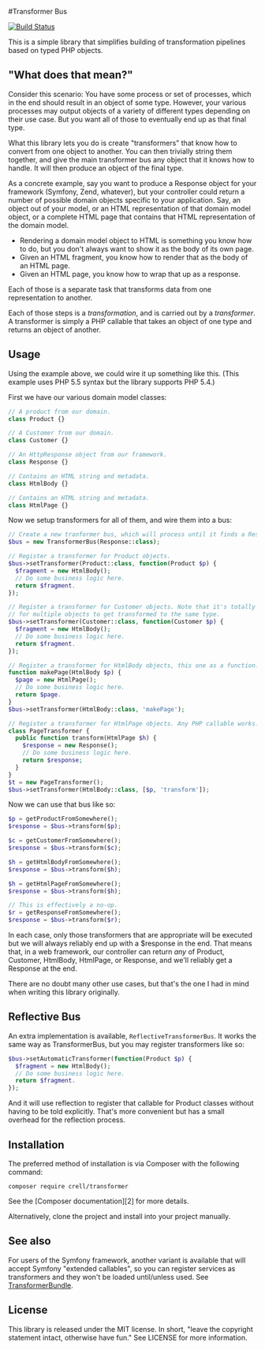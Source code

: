 #Transformer Bus


[![Build Status](https://travis-ci.org/Crell/Transformer.svg?branch=master)](https://travis-ci.org/Crell/Transformer)

This is a simple library that simplifies building of transformation pipelines
based on typed PHP objects.

## "What does that mean?"

Consider this scenario: You have some process or set of processes, which in the
end should result in an object of some type.  However, your various processes
may output objects of a variety of different types depending on their use case.
But you want all of those to eventually end up as that final type.

What this library lets you do is create "transformers" that know how to convert
from one object to another.  You can then trivially string them together, and 
give the main transformer bus any object that it knows how to handle. It will
then produce an object of the final type.

As a concrete example, say you want to produce a Response object for your framework
(Symfony, Zend, whatever), but your controller could return a number of possible
domain objects specific to your application. Say, an object out of your model,
or an HTML representation of that domain model object, or a complete HTML page
that contains that HTML representation of the domain model.  

* Rendering a domain model object to HTML is something you know how to do, but 
you don't always want to show it as the body of its own page.
* Given an HTML fragment, you know how to render that as the body of an HTML page.
* Given an HTML page, you know how to wrap that up as a response.

Each of those is a separate task that transforms data from one representation 
to another.

Each of those steps is a *transformation*, and is carried out by a *transformer*.
A transformer is simply a PHP callable that takes an object of one type and 
returns an object of another.

## Usage

Using the example above, we could wire it up something like this.  (This example 
uses PHP 5.5 syntax but the library supports PHP 5.4.)

First we have our various domain model classes:

```php
// A product from our domain.
class Product {}

// A Customer from our domain.
class Customer {}

// An HttpResponse object from our framework.
class Response {}

// Contains an HTML string and metadata.
class HtmlBody {} 

// Contains an HTML string and metadata.
class HtmlPage {} 
```

Now we setup transformers for all of them, and wire them into a bus: 

```php
// Create a new tranformer bus, which will process until it finds a Response.
$bus = new TransformerBus(Response::class);

// Register a transformer for Product objects.
$bus->setTransformer(Product::class, function(Product $p) {
  $fragment = new HtmlBody();
  // Do some business logic here.
  return $fragment.
});

// Register a transformer for Customer objects. Note that it's totally OK
// for multiple objects to get transformed to the same type.
$bus->setTransformer(Customer::class, function(Customer $p) {
  $fragment = new HtmlBody();
  // Do some business logic here.
  return $fragment.
});

// Register a transformer for HtmlBody objects, this one as a function.
function makePage(HtmlBody $p) {
  $page = new HtmlPage();
  // Do some business logic here.
  return $page.
}
$bus->setTransformer(HtmlBody::class, 'makePage');

// Register a transformer for HtmlPage objects. Any PHP callable works.
class PageTransformer {
  public function transform(HtmlPage $h) {
    $response = new Response();
    // Do some business logic here.
    return $response;
  }
}
$t = new PageTransformer();
$bus->setTransformer(HtmlBody::class, [$p, 'transform']);
```

Now we can use that bus like so:

```php
$p = getProductFromSomewhere();
$response = $bus->transform($p);

$c = getCustomerFromSomewhere();
$response = $bus->transform($c);

$h = getHtmlBodyFromSomewhere();
$response = $bus->transform($h);

$h = getHtmlPageFromSomewhere();
$response = $bus->transform($h);

// This is effectively a no-op.
$r = getResponseFromSomewhere();
$response = $bus->transform($r);
```

In each case, only those transformers that are appropriate will be executed but
we will always reliably end up with a $response in the end.  That means that,
in a web framework, our controller can return *any* of Product, Customer, HtmlBody,
HtmlPage, or Response, and we'll reliably get a Response at the end.

There are no doubt many other use cases, but that's the one I had in mind when
writing this library originally.

## Reflective Bus

An extra implementation is available, `ReflectiveTransformerBus`. It works 
the same way as TransformerBus, but you may register transformers like so:

```php
$bus->setAutomaticTransformer(function(Product $p) {
  $fragment = new HtmlBody();
  // Do some business logic here.
  return $fragment.
});
```

And it will use reflection to register that callable for Product classes without
having to be told explicitly.  That's more convenient but has a small overhead
for the reflection process.

## Installation

The preferred method of installation is via Composer with the following command:

    composer require crell/transformer

See the [Composer documentation][2] for more details.

Alternatively, clone the project and install into your project manually.

## See also

For users of the Symfony framework, another variant is available that will
accept Symfony "extended callables", so you can register services as transformers
and they won't be loaded until/unless used.  See <a href="https://github.com/Crell/TransformerBundle">TransformerBundle</a>.

## License

This library is released under the MIT license.  In short, "leave the copyright
statement intact, otherwise have fun."  See LICENSE for more information.
